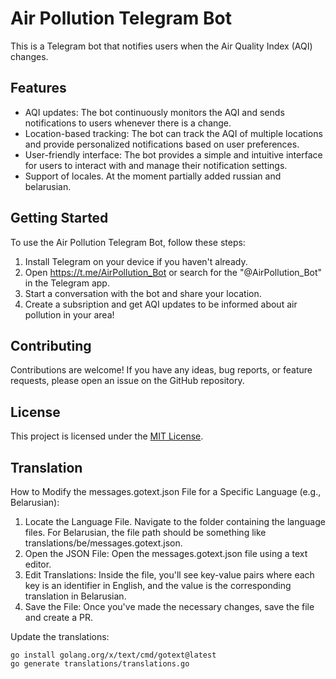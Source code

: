 # Air Pollution Telegram Bot
This is a Telegram bot that notifies users when the Air Quality Index (AQI) changes.

## Features

- AQI updates: The bot continuously monitors the AQI and sends notifications to users whenever there is a change.
- Location-based tracking: The bot can track the AQI of multiple locations and provide personalized notifications based on user preferences.
- User-friendly interface: The bot provides a simple and intuitive interface for users to interact with and manage their notification settings.
- Support of locales. At the moment partially added russian and belarusian.

## Getting Started

To use the Air Pollution Telegram Bot, follow these steps:

1. Install Telegram on your device if you haven't already.
2. Open https://t.me/AirPollution_Bot or search for the "@AirPollution_Bot" in the Telegram app.
3. Start a conversation with the bot and share your location.
4. Create a subsription and get AQI updates to be informed about air pollution in your area!

## Contributing

Contributions are welcome! If you have any ideas, bug reports, or feature requests, please open an issue on the GitHub repository.

## License

This project is licensed under the [MIT License](LICENSE).

## Translation
How to Modify the messages.gotext.json File for a Specific Language (e.g., Belarusian):

1. Locate the Language File. Navigate to the folder containing the language files. For Belarusian, the file path should be something like translations/be/messages.gotext.json.
1. Open the JSON File: Open the messages.gotext.json file using a text editor.
1. Edit Translations: Inside the file, you'll see key-value pairs where each key is an identifier in English, and the value is the corresponding translation in Belarusian.
1. Save the File: Once you've made the necessary changes, save the file and create a PR.

Update the translations:
```
go install golang.org/x/text/cmd/gotext@latest
go generate translations/translations.go
```